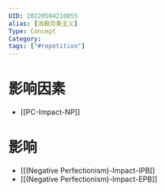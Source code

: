 ```yaml
---
UID: 20220504210055
alias: [消极完美主义]
Type: Concept
Category: 
tags: ["#repetition"]
---
```


# 影响因素

- [[PC-Impact-NP]]

# 影响

- [[(Negative Perfectionism)-Impact-IPB]]
- [[(Negative Perfectionism)-Impact-EPB]]